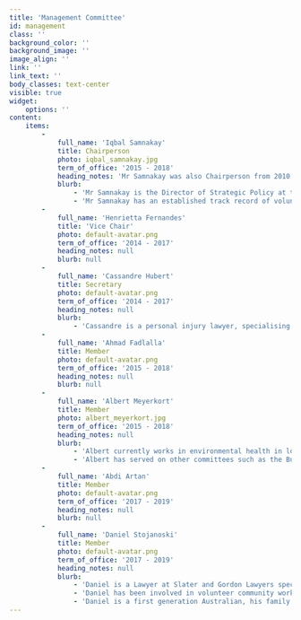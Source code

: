 ```yaml
---
title: 'Management Committee'
id: management
class: ''
background_color: ''
background_image: ''
image_align: ''
link: ''
link_text: ''
body_classes: text-center
visible: true
widget:
    options: ''
content:
    items:
        -
            full_name: 'Iqbal Samnakay'
            title: Chairperson
            photo: iqbal_samnakay.jpg
            term_of_office: '2015 - 2018'
            heading_notes: 'Mr Samnakay was also Chairperson from 2010 - 2012'
            blurb:
                - 'Mr Samnakay is the Director of Strategic Policy at the Department of Water. He holds undergraduate and post-graduate qualifications in science, occupational health and safety and public health.'
                - 'Mr Samnakay has an established track record of voluntary and community work through sports and social organisations including membership of the Muslim Social and Sports Association  for 16 years, holding the positions of Secretary and Chairman at various times.'
        -
            full_name: 'Henrietta Fernandes'
            title: 'Vice Chair'
            photo: default-avatar.png
            term_of_office: '2014 - 2017'
            heading_notes: null
            blurb: null
        -
            full_name: 'Cassandre Hubert'
            title: Secretary
            photo: default-avatar.png
            term_of_office: '2014 - 2017'
            heading_notes: null
            blurb:
                - 'Cassandre is a personal injury lawyer, specialising in medical negligence and catastrophic claims. She first encountered the MMRC while working for the local State Member of Parliament. Having spent most of her life in the Mirrabooka area, and growing up as a first generation Australian, Cassandre was driven to join the MMRC board after seeing the great work the organisation does in the local community.'
        -
            full_name: 'Ahmad Fadlalla'
            title: Member
            photo: default-avatar.png
            term_of_office: '2015 - 2018'
            heading_notes: null
            blurb: null
        -
            full_name: 'Albert Meyerkort'
            title: Member
            photo: albert_meyerkort.jpg
            term_of_office: '2015 - 2018'
            heading_notes: null
            blurb:
                - 'Albert currently works in environmental health in local government and has a number of years experience in that field. He has worked in the oil and gas industry as a regulatory advisor and several local governments in the past.'
                - 'Albert has served on other committees such as the Burmese Association of WA.'
        -
            full_name: 'Abdi Artan'
            title: Member
            photo: default-avatar.png
            term_of_office: '2017 - 2019'
            heading_notes: null
            blurb: null
        -
            full_name: 'Daniel Stojanoski'
            title: Member
            photo: default-avatar.png
            term_of_office: '2017 - 2019'
            heading_notes: null
            blurb:
                - 'Daniel is a Lawyer at Slater and Gordon Lawyers specialising in Industrial Relations/ Employment Law & Human Rights Law. He takes pride in advocating for the disadvantaged members of our community. As well as a Law degree and post graduate diploma in Legal Practice, Daniel also holds an Arts degree with a major in Philosophy.'
                - 'Daniel has been involved in volunteer community work for more than a decade, from volunteering at community legal centres to being a radio announcer on EBA FM multi-cultural station to co-founding the Macedonian Australian Community Organisation and sitting on the board as Vice President.'
                - 'Daniel is a first generation Australian, his family migrated from Macedonia in 1980. He proudly comes from a working class background and is passionate about helping others make a successful transition into this wonderful country that we call home, Australia.'
---
```


